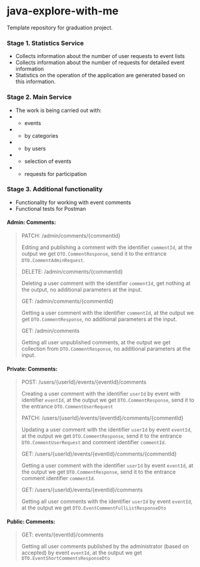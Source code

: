 # java-explore-with-me
Template repository for graduation project.

### Stage 1. Statistics Service
* Collects information about the number of user requests to event lists
* Collects information about the number of requests for detailed event information
* Statistics on the operation of the application are generated based on this information.

### Stage 2. Main Service
* The work is being carried out with:
* - events
* - by categories
* - by users
* - selection of events
* - requests for participation

### Stage 3. Additional functionality
* Functionality for working with event comments
* Functional tests for Postman

#### Admin: Comments:
> PATCH: /admin/comments/{commentId}
>
> Editing and publishing a comment with the identifier `commentId`, at the output we get `DTO.CommentResponse`, send it to the entrance `DTO.CommentAdminRequest`.
>
> DELETE: /admin/comments/{commentId}
>
> Deleting a user comment with the identifier `commentId`, get nothing at the output, no additional parameters at the input.
> 
> GET: /admin/comments/{commentId}
>
> Getting a user comment with the identifier `commentId`, at the output we get `DTO.CommentResponse`, no additional parameters at the input.
> 
> GET: /admin/comments
>
> Getting all user unpublished comments, at the output we get collection from `DTO.CommentResponse`, no additional parameters at the input.

#### Private: Comments:
> POST: /users/{userId}/events/{eventId}/comments
>
> Creating a user comment with the identifier `userId` by event with identifier `eventId`, at the output we get `DTO.CommentResponse`, send it to the entrance `DTO.CommentUserRequest`
> 
> PATCH: /users/{userId}/events/{eventId}/comments/{commentId}
>
> Updating a user comment with the identifier `userId` by event `eventId`, at the output we get `DTO.CommentResponse`, send it to the entrance `DTO.CommentUserRequest` and comment identifier `commentId`.
> 
> GET: /users/{userId}/events/{eventId}/comments/{commentId}
>
> Getting a user comment with the identifier `userId` by event `eventId`, at the output we get `DTO.CommentResponse`, send it to the entrance comment identifier `commentId`.
> 
> GET: /users/{userId}/events/{eventId}/comments
>
> Getting all user comments with the identifier `userId` by event `eventId`, at the output we get `DTO.EventCommentFullListResponseDto`

#### Public: Comments:
> GET: events/{eventId}/comments
>
> Getting all user comments published by the administrator (based on accepted) by event `eventId`, at the output we get `DTO.EventShortCommentsResponseDto`